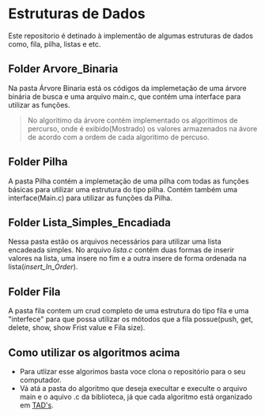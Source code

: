 
# Estruturas de Dados

Este repositorio é detinado à implementão de algumas estruturas de dados como, fila, pilha, listas e etc.
## Folder Arvore_Binaria
Na pasta Árvore Binaria está os códigos da implemetação de uma árvore binária de busca e uma arquivo main.c, que contém uma interface para utilizar as funções.
> No algoritimo da árvore contém implementado os algoritimos de percurso, onde é exibido(Mostrado) os valores armazenados na ávore de acordo com a ordem de cada algoritimo de percuso.

## Folder Pilha

A pasta Pilha contém a implemetação de uma pilha com todas as funções básicas para utilizar uma estrutura do tipo pilha. Contém também uma interface(Main.c) para utilizar as funções da Pilha.

## Folder Lista_Simples_Encadiada
Nessa pasta estão os arquivos necessários para utilizar uma lista encadeada simples. No arquivo *lista.c* contém duas formas de inserir valores na lista, uma insere no fim e a outra insere de forma ordenada na lista(*insert_In_Order*).

## Folder Fila
A pasta fila contem um crud completo de uma estrutura do tipo fila e uma "interfece" para que possa utilizar os mótodos que a fila possue(push, get, delete, show, show Frist value e Fila size).

## Como utilizar os algoritmos acima
- Para utlizar esse algorimos basta voce clona o repositório para o seu computador.
- Vá atá a pasta do algoritmo que deseja execultar e execulte o arquivo main e o aquivo .c da biblioteca, já que cada algoritmo está organizado em [TAD's](http://wiki.icmc.usp.br/images/4/4d/Aula2TADparte2y.pdf).